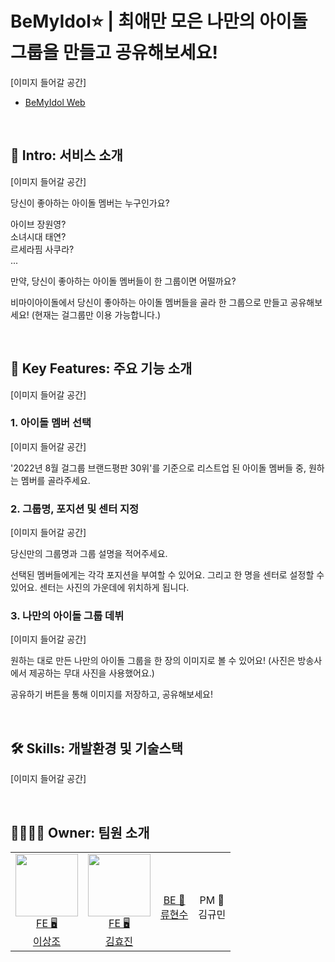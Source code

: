 # BeMyIdol⭐️ | 최애만 모은 나만의 아이돌 그룹을 만들고 공유해보세요!

[이미지 들어갈 공간]

- [BeMyIdol Web](https://www.bemyidol.xyz/)


<br />


## 🍻 Intro: 서비스 소개

[이미지 들어갈 공간]

당신이 좋아하는 아이돌 멤버는 누구인가요?

아이브 장원영?<br />
소녀시대 태연?<br />
르세라핌 사쿠라?<br />
...

만약, 당신이 좋아하는 아이돌 멤버들이 한 그룹이면 어떨까요?

비마이아이돌에서 당신이 좋아하는 아이돌 멤버들을 골라 한 그룹으로 만들고 공유해보세요!
(현재는 걸그룹만 이용 가능합니다.)

<br/>

## 🌟 Key Features: 주요 기능 소개

[이미지 들어갈 공간]

### 1. 아이돌 멤버 선택

[이미지 들어갈 공간]

'2022년 8월 걸그룹 브랜드평판 30위'를 기준으로 리스트업 된 아이돌 멤버들 중, 원하는 멤버를 골라주세요.

### 2. 그룹명, 포지션 및 센터 지정

[이미지 들어갈 공간]

당신만의 그룹명과 그룹 설명을 적어주세요.

선택된 멤버들에게는 각각 포지션을 부여할 수 있어요.
그리고 한 명을 센터로 설정할 수 있어요.
센터는 사진의 가운데에 위치하게 됩니다.

### 3. 나만의 아이돌 그룹 데뷔

[이미지 들어갈 공간]

원하는 대로 만든 나만의 아이돌 그룹을 한 장의 이미지로 볼 수 있어요!
(사진은 방송사에서 제공하는 무대 사진을 사용했어요.)

공유하기 버튼을 통해 이미지를 저장하고, 공유해보세요!

<br/>

## 🛠 Skills: 개발환경 및 기술스택

[이미지 들어갈 공간]

<br/>

## 👨‍👩‍👧‍👦 Owner: 팀원 소개

<table>

<tr>
  <td align=center>
  <a href="https://github.com/sjoleee">
  <img src="https://avatars.githubusercontent.com/u/82137004?v=4" width="100px" />
  <br/>
  FE 🖥
  <br/>
  이상조
  </a>
  </td>
 
  <td align=center>
  <a href="https://github.com/hy57in">
  <img src="https://avatars.githubusercontent.com/u/60775453?v=4" width="100px" />
  <br/>
  FE 🖥
  <br/>
  김효진
  </a>
  </td>
    
  <td align=center>
  <a href="https://github.com/hyunsooryu">
  <br/>
  BE 💾
  <br/>
  류현수
  </a>
  </td>

  <td align=center>
  <br/>
  PM 🎨
  <br/>
  김규민
  </a>
  </td>
  
</tr>

</table>
